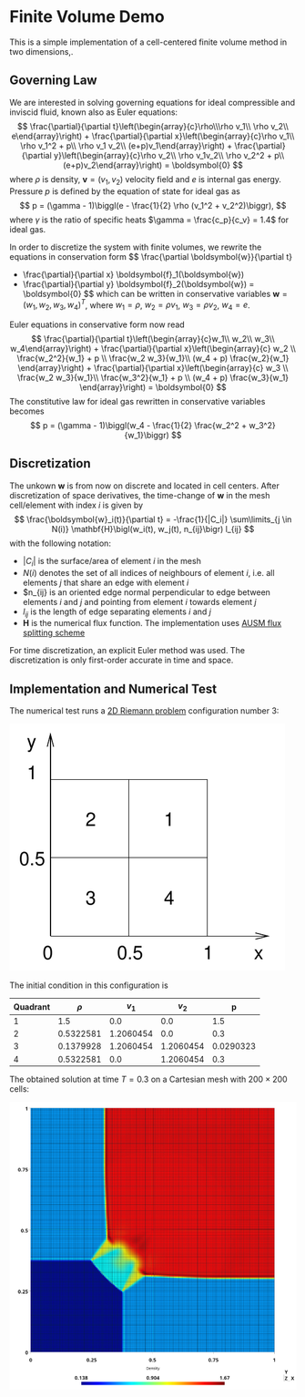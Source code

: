# Finite Volume Demo

This is a simple implementation of a cell-centered finite volume method in two dimensions,.

## Governing Law

We are interested in solving governing equations for ideal compressible and inviscid fluid, known also as Euler equations:
$$
\frac{\partial}{\partial t}\left(\begin{array}{c}\rho\\\rho v_1\\ \rho v_2\\ e\end{array}\right) + 
\frac{\partial}{\partial x}\left(\begin{array}{c}\rho v_1\\ \rho v_1^2 + p\\ \rho v_1 v_2\\ (e+p)v_1\end{array}\right) + 
\frac{\partial}{\partial y}\left(\begin{array}{c}\rho v_2\\ \rho v_1v_2\\  \rho v_2^2 + p\\ (e+p)v_2\end{array}\right) = \boldsymbol{0}
$$
where $\rho$ is density, $\boldsymbol{v} = (v_1, v_2)$ velocity field and $e$ is internal gas energy. Pressure $p$ is defined
by the equation of state for ideal gas as
$$
p = (\gamma - 1)\biggl(e - \frac{1}{2} \rho (v_1^2 + v_2^2)\biggr),
$$
where $\gamma$ is the ratio of specific heats $\gamma = \frac{c_p}{c_v} = 1.4$ for ideal gas.

In order to discretize the system with finite volumes, we rewrite the equations in conservation form
$$
\frac{\partial \boldsymbol{w}}{\partial t}
+ \frac{\partial}{\partial x} \boldsymbol{f}_1(\boldsymbol{w})
+ \frac{\partial}{\partial y} \boldsymbol{f}_2(\boldsymbol{w}) = \boldsymbol{0}
$$
which can be written in conservative variables $\boldsymbol{w} = (w_1, w_2, w_3, w_4)^T$, where $w_1 = \rho$, $w_2 = \rho v_1$, $w_3 = \rho v_2$, $w_4 = e$.

Euler equations in conservative form now read
$$
\frac{\partial}{\partial t}\left(\begin{array}{c}w_1\\ w_2\\ w_3\\ w_4\end{array}\right) + 
\frac{\partial}{\partial x}\left(\begin{array}{c} 
w_2 \\ \frac{w_2^2}{w_1} + p \\ \frac{w_2 w_3}{w_1}\\ (w_4 + p) \frac{w_2}{w_1}
\end{array}\right) + 
\frac{\partial}{\partial x}\left(\begin{array}{c}
w_3 \\ \frac{w_2 w_3}{w_1}\\ \frac{w_3^2}{w_1} + p \\ (w_4 + p) \frac{w_3}{w_1}
\end{array}\right) = \boldsymbol{0} 
$$
The constitutive law for ideal gas rewritten in conservative variables becomes
$$
p = (\gamma - 1)\biggl(w_4 - \frac{1}{2} \frac{w_2^2 + w_3^2}{w_1}\biggr)
$$

## Discretization
The unkown $\boldsymbol{w}$ is from now on discrete and located in cell centers. After discretization of space derivatives, the time-change of
$\boldsymbol{w}$ in the mesh cell/element with index $i$ is given by
$$
\frac{\boldsymbol{w}_i(t)}{\partial t} = -\frac{1}{|C_i|} \sum\limits_{j \in N(i)} \mathbf{H}\bigl(w_i(t), w_j(t), n_{ij}\bigr) l_{ij}
$$
with the following notation:

- $|C_i|$ is the surface/area of element $i$ in the mesh
- $N(i)$ denotes the set of all indices of neighbours of element $i$, i.e. all elements $j$ that share an edge with element $i$
- $n_{ij} is an oriented edge normal perpendicular to edge between elements $i$ and $j$ and pointing from element $i$ towards element $j$
- $l_{ij}$ is the length of edge separating elements $i$ and $j$
- $\mathbf{H}$ is the numerical flux function. The implementation uses [AUSM flux splitting scheme](https://ntrs.nasa.gov/api/citations/19940032139/downloads/19940032139.pdf)

For time discretization, an explicit Euler method was used. The discretization is only first-order accurate in time and space.

## Implementation and Numerical Test
The numerical test runs a [2D Riemann problem](https://citeseerx.ist.psu.edu/document?repid=rep1&type=pdf&doi=f65f14aa0c0885c47ac06437505125ea1b5832b5) configuration number 3:

![Riemann setup](/pics/Riemann_setup.png)

The initial condition in this configuration is


| Quadrant |   $\rho$   |   $v_1$   |    $v_2$   |     p     |
| -------- | ---------- | --------- | ---------- | --------- |
|    1     |     1.5    |    0.0    |    0.0     |    1.5    |
|    2     |  0.5322581 | 1.2060454 |    0.0     |    0.3    |
|    3     |  0.1379928 | 1.2060454 | 1.2060454  | 0.0290323 |
|    4     |  0.5322581 |    0.0    | 1.2060454  |    0.3    |

The obtained solution at time $T = 0.3$ on a Cartesian mesh with $200 \times 200$ cells:

![Riemann solution](/pics/Riemann_density_small.png)
